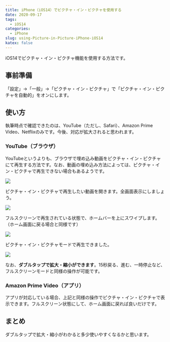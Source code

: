 ```yaml
---
title: iPhone（iOS14）でピクチャ・イン・ピクチャを使用する
date: 2020-09-17
tags:
  - iOS14
categories:
  - iPhone
slug: using-Picture-in-Picture-iPhone-iOS14
katex: false
---
```

iOS14でピクチャ・イン・ピクチャ機能を使用する方法です。

## 事前準備

「設定」→「一般」→「ピクチャ・イン・ピクチャ」で「ピクチャ・イン・ピクチャを自動的」をオンにします。

## 使い方

執筆時点で確認できたのは、YouTube（ただし、Safari）、Amazon Prime Video、Netflixのみです。今後、対応が拡大されると思われます。

### YouTube（ブラウザ）

YouTubeというよりも、ブラウザで埋め込み動画をピクチャ・イン・ピクチャにて再生する方法です。なお、動画の埋め込み方法によっては、ピクチャ・イン・ピクチャで再生できない場合もあるようです。

![](img_0f11a45fff21-1.jpeg)

ピクチャ・イン・ピクチャで再生したい動画を開きます。全画面表示にしましょう。

![](img_27025d438154-1.jpeg)

フルスクリーンで再生されている状態で、ホームバーを上にスワイプします。（ホーム画面に戻る場合と同様です）

![](img_31cab3d34df1-1.jpeg)

ピクチャ・イン・ピクチャモードで再生できました。

![](img_4c8a2cbe9c88-1.jpeg)

なお、**ダブルタップで拡大・縮小ができます**。15秒戻る、進む、一時停止など、フルスクリーンモードと同様の操作が可能です。

### Amazon Prime Video（アプリ）

アプリが対応している場合、上記と同様の操作でピクチャ・イン・ピクチャで表示できます。フルスクリーン状態にして、ホーム画面に戻れば良いだけです。

## まとめ

ダブルタップで拡大・縮小がわかると多少使いやすくなるかと思います。

